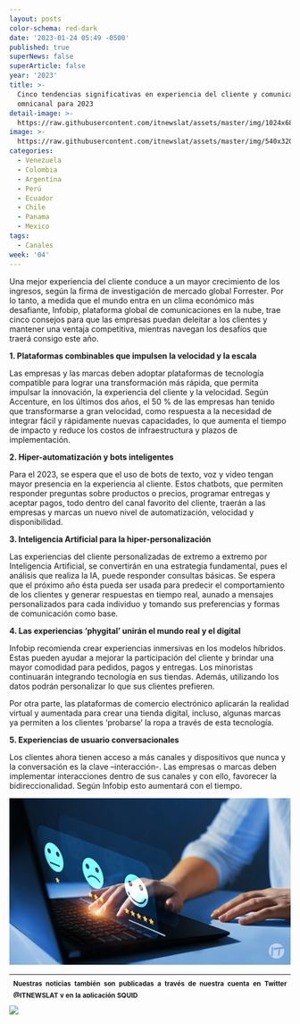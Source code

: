 ```yaml
---
layout: posts
color-schema: red-dark
date: '2023-01-24 05:49 -0500'
published: true
superNews: false
superArticle: false
year: '2023'
title: >-
  Cinco tendencias significativas en experiencia del cliente y comunicaciones
  omnicanal para 2023
detail-image: >-
  https://raw.githubusercontent.com/itnewslat/assets/master/img/1024x680/Experiencia-cliente-g.jpg
image: >-
  https://raw.githubusercontent.com/itnewslat/assets/master/img/540x320/Experiencia-cliente-p.jpg
categories:
  - Venezuela
  - Colombia
  - Argentina
  - Perú
  - Ecuador
  - Chile
  - Panama
  - Mexico
tags:
  - Canales
week: '04'
---
```

Una mejor experiencia del cliente conduce a un mayor crecimiento de los ingresos, según la firma de investigación de mercado global Forrester.  Por lo tanto, a medida que el mundo entra en un clima económico más desafiante, Infobip, plataforma global de comunicaciones en la nube, trae cinco consejos para que las empresas puedan deleitar a los clientes y mantener una ventaja competitiva, mientras navegan los desafíos que traerá consigo este año.

**1. Plataformas combinables que impulsen la velocidad y la escala**

Las empresas y las marcas deben adoptar plataformas de tecnología compatible para lograr una transformación más rápida, que permita impulsar la innovación, la experiencia del cliente y la velocidad. Según Accenture, en los últimos dos años, el 50 % de las empresas han tenido que transformarse a gran velocidad, como respuesta a la necesidad de integrar fácil y rápidamente nuevas capacidades, lo que aumenta el tiempo de impacto y reduce los costos de infraestructura y plazos de implementación.

**2. Hiper-automatización y bots inteligentes**

Para el 2023, se espera que el uso de bots de texto, voz y video tengan mayor presencia en la experiencia al cliente. Estos chatbots, que permiten responder preguntas sobre productos o precios, programar entregas y aceptar pagos, todo dentro del canal favorito del cliente, traerán a las empresas y marcas un nuevo nivel de automatización, velocidad y disponibilidad.

**3. Inteligencia Artificial para la hiper-personalización**

Las experiencias del cliente personalizadas de extremo a extremo por Inteligencia Artificial, se convertirán en una estrategia fundamental, pues el análisis que realiza la IA, puede responder consultas básicas. Se espera que el próximo año ésta pueda ser usada para predecir el comportamiento de los clientes y generar respuestas en tiempo real, aunado a mensajes personalizados para cada individuo y tomando sus preferencias y formas de comunicación como base.

**4. Las experiencias ‘phygital’ unirán el mundo real y el digital**

Infobip recomienda crear experiencias inmersivas en los modelos híbridos. Estas pueden ayudar a mejorar la participación del cliente y brindar una mayor comodidad para pedidos, pagos y entregas. Los minoristas continuarán integrando tecnología en sus tiendas. Además, utilizando los datos podrán personalizar lo que sus clientes prefieren.

Por otra parte, las plataformas de comercio electrónico aplicarán la realidad virtual y aumentada para crear una tienda digital, incluso, algunas marcas ya permiten a los clientes ‘probarse’ la ropa a través de esta tecnología.

**5. Experiencias de usuario conversacionales**

Los clientes ahora tienen acceso a más canales y dispositivos que nunca y la conversación es la clave –interacción-. Las empresas o marcas deben implementar interacciones dentro de sus canales y con ello, favorecer la bidireccionalidad. Según Infobip esto aumentará con el tiempo.

![](https://raw.githubusercontent.com/itnewslat/assets/master/img/540x320/Experiencia-cliente-p.jpg)

<table style="height: 42px;" width="569">
<tbody>
<tr>
<td style="text-align: justify;"><sub><strong>Nuestras noticias también son publicadas a través de nuestra cuenta en Twitter <a href="https://twitter.com/itnewslat?lang=es">@ITNEWSLAT</a> y en la aplicación <a href="https://squidapp.co/en/">SQUID</a></strong></sub></td>
</tr>
</tbody>
</table>

<img src="https://tracker.metricool.com/c3po.jpg?hash=56f88a41e39ab42c063cc51676587a04"/>